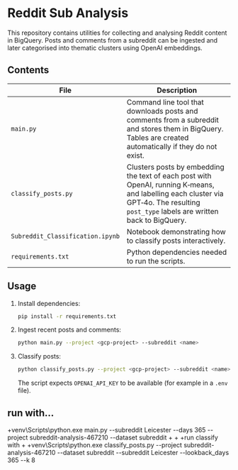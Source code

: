 # Reddit Sub Analysis

This repository contains utilities for collecting and analysing Reddit content in BigQuery. Posts and comments from a subreddit can be ingested and later categorised into thematic clusters using OpenAI embeddings.

## Contents

| File | Description |
|------|-------------|
| `main.py` | Command line tool that downloads posts and comments from a subreddit and stores them in BigQuery. Tables are created automatically if they do not exist. |
| `classify_posts.py` | Clusters posts by embedding the text of each post with OpenAI, running K‑means, and labelling each cluster via GPT‑4o. The resulting `post_type` labels are written back to BigQuery. |
| `Subreddit_Classification.ipynb` | Notebook demonstrating how to classify posts interactively. |
| `requirements.txt` | Python dependencies needed to run the scripts. |

## Usage

1. Install dependencies:
   ```bash
   pip install -r requirements.txt
   ```
2. Ingest recent posts and comments:
   ```bash
   python main.py --project <gcp-project> --subreddit <name>
   ```
3. Classify posts:
   ```bash
   python classify_posts.py --project <gcp-project> --subreddit <name>
   ```
   The script expects `OPENAI_API_KEY` to be available (for example in a `.env` file).


## run with...
+venv\Scripts\python.exe main.py --subreddit Leicester --days 365 --project subreddit-analysis-467210 --dataset subreddit
+
+
+run classify with
+
+venv\Scripts\python.exe classify_posts.py --project subreddit-analysis-467210 --dataset subreddit --subreddit Leicester --lookback_days 365 --k 8
